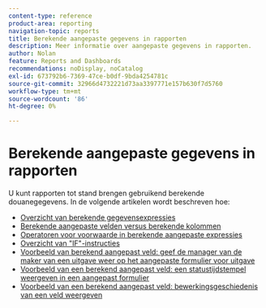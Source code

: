 ```yaml
---
content-type: reference
product-area: reporting
navigation-topic: reports
title: Berekende aangepaste gegevens in rapporten
description: Meer informatie over aangepaste gegevens in rapporten.
author: Nolan
feature: Reports and Dashboards
recommendations: noDisplay, noCatalog
exl-id: 673792b6-7369-47ce-b0df-9bda4254781c
source-git-commit: 32966d4732221d73aa3397771e157b630f7d5760
workflow-type: tm+mt
source-wordcount: '86'
ht-degree: 0%

---
```


# Berekende aangepaste gegevens in rapporten

U kunt rapporten tot stand brengen gebruikend berekende douanegegevens. In de volgende artikelen wordt beschreven hoe:

* [Overzicht van berekende gegevensexpressies](../../../reports-and-dashboards/reports/calc-cstm-data-reports/calculated-data-expressions.md)
* [Berekende aangepaste velden versus berekende kolommen](../../../reports-and-dashboards/reports/calc-cstm-data-reports/calculated-custom-fields-calculated-columns.md)
* [Operatoren voor voorwaarde in berekende aangepaste expressies](../../../reports-and-dashboards/reports/calc-cstm-data-reports/condition-operators-calculated-custom-expressions.md)
* [Overzicht van &quot;IF&quot;-instructies](../../../reports-and-dashboards/reports/calc-cstm-data-reports/if-statements-overview.md)
* [Voorbeeld van berekend aangepast veld: geef de manager van de maker van een uitgave weer op het aangepaste formulier voor uitgave](../../../reports-and-dashboards/reports/calc-cstm-data-reports/custom-field-manager-issue-creator-on-issue-form.md)
* [Voorbeeld van een berekend aangepast veld: een statustijdstempel weergeven in een aangepast formulier](../../../reports-and-dashboards/reports/calc-cstm-data-reports/example-status-timestamp-in-calculated-field.md)
* [Voorbeeld van een berekend aangepast veld: bewerkingsgeschiedenis van een veld weergeven](../../../reports-and-dashboards/reports/calc-cstm-data-reports/calculated-field-example-edit-history-of-another-field.md)
  <!--outdated: * [Basic Report Creation Program for the new Workfront experience](https://one.workfront.com/s/basic-report-creation-program)-->
